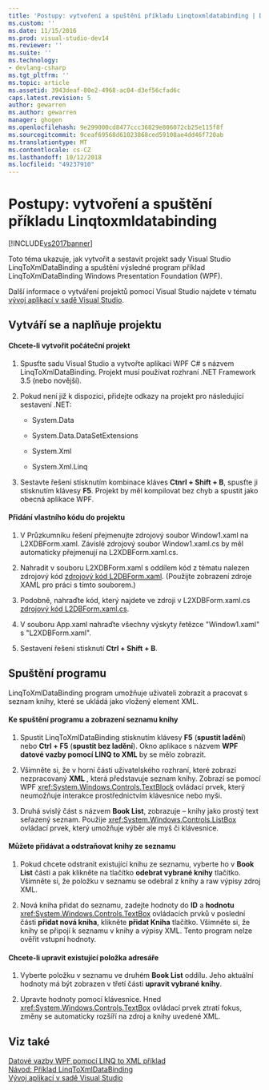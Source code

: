 ```yaml
---
title: 'Postupy: vytvoření a spuštění příkladu Linqtoxmldatabinding | Dokumentace Microsoftu'
ms.custom: ''
ms.date: 11/15/2016
ms.prod: visual-studio-dev14
ms.reviewer: ''
ms.suite: ''
ms.technology:
- devlang-csharp
ms.tgt_pltfrm: ''
ms.topic: article
ms.assetid: 3943deaf-80e2-4968-ac04-d3ef56cfad6c
caps.latest.revision: 5
author: gewarren
ms.author: gewarren
manager: ghogen
ms.openlocfilehash: 9e299000cd8477ccc36829e806072cb25e115f8f
ms.sourcegitcommit: 9ceaf69568d61023868ced59108ae4dd46f720ab
ms.translationtype: MT
ms.contentlocale: cs-CZ
ms.lasthandoff: 10/12/2018
ms.locfileid: "49237910"
---
```

# <a name="how-to-build-and-run-the-linqtoxmldatabinding-example"></a>Postupy: vytvoření a spuštění příkladu Linqtoxmldatabinding
[!INCLUDE[vs2017banner](../includes/vs2017banner.md)]

Toto téma ukazuje, jak vytvořit a sestavit projekt sady Visual Studio LinqToXmlDataBinding a spuštění výsledné program příklad LinqToXmlDataBinding Windows Presentation Foundation (WPF).  
  
 Další informace o vytváření projektů pomocí Visual Studio najdete v tématu [vývoj aplikací v sadě Visual Studio](http://msdn.microsoft.com/en-us/97490c1b-a247-41fb-8f2c-bc4c201eff68).  
  
## <a name="creating-and-populating-the-project"></a>Vytváří se a naplňuje projektu  
  
#### <a name="to-create-the-starting-project"></a>Chcete-li vytvořit počáteční projekt  
  
1.  Spusťte sadu Visual Studio a vytvořte aplikaci WPF C# s názvem LinqToXmlDataBinding. Projekt musí používat rozhraní .NET Framework 3.5 (nebo novější).  
  
2.  Pokud není již k dispozici, přidejte odkazy na projekt pro následující sestavení .NET:  
  
    -   System.Data  
  
    -   System.Data.DataSetExtensions  
  
    -   System.Xml  
  
    -   System.Xml.Linq  
  
3.  Sestavte řešení stisknutím kombinace kláves **Ctnrl + Shift + B**, spusťte ji stisknutím klávesy **F5**. Projekt by měl kompilovat bez chyb a spustit jako obecná aplikace WPF.  
  
#### <a name="to-add-custom-code-to-the-project"></a>Přidání vlastního kódu do projektu  
  
1.  V Průzkumníku řešení přejmenujte zdrojový soubor Window1.xaml na L2XDBForm.xaml. Závislé zdrojový soubor Window1.xaml.cs by měl automaticky přejmenují na L2XDBForm.xaml.cs.  
  
2.  Nahradit v souboru L2XDBForm.xaml s oddílem kód z tématu nalezen zdrojový kód [zdrojový kód L2DBForm.xaml](../designers/l2dbform-xaml-source-code.md). (Použijte zobrazení zdroje XAML pro práci s tímto souborem.)  
  
3.  Podobně, nahraďte kód, který najdete ve zdroji v L2XDBForm.xaml.cs [zdrojový kód L2DBForm.xaml.cs](../designers/l2dbform-xaml-cs-source-code.md).  
  
4.  V souboru App.xaml nahraďte všechny výskyty řetězce "Window1.xaml" s "L2XDBForm.xaml".  
  
5.  Sestavení řešení stisknutí **Ctrl + Shift + B**.  
  
## <a name="running-the-program"></a>Spuštění programu  
 LinqToXmlDataBinding program umožňuje uživateli zobrazit a pracovat s seznam knihy, které se ukládá jako vložený element XML.  
  
#### <a name="to-run-the-program-and-view-the-book-list"></a>Ke spuštění programu a zobrazení seznamu knihy  
  
1.  Spustit LinqToXmlDataBinding stisknutím klávesy **F5** (**spustit ladění**) nebo **Ctrl + F5** (**spustit bez ladění**). Okno aplikace s názvem **WPF datové vazby pomocí LINQ to XML** by se mělo zobrazit.  
  
2.  Všimněte si, že v horní části uživatelského rozhraní, které zobrazí nezpracovaný **XML** , která představuje seznam knihy. Zobrazí se pomocí WPF <xref:System.Windows.Controls.TextBlock> ovládací prvek, který neumožňuje interakce prostřednictvím klávesnice nebo myši.  
  
3.  Druhá svislý část s názvem **Book List**, zobrazuje – knihy jako prostý text seřazený seznam. Použije <xref:System.Windows.Controls.ListBox> ovládací prvek, který umožňuje výběr ale myš či klávesnice.  
  
#### <a name="to-add-and-delete-books-from-the-list"></a>Můžete přidávat a odstraňovat knihy ze seznamu  
  
1.  Pokud chcete odstranit existující knihu ze seznamu, vyberte ho v **Book List** části a pak klikněte na tlačítko **odebrat vybrané knihy** tlačítko. Všimněte si, že položku v seznamu se odebral z knihy a raw výpisy zdroj XML.  
  
2.  Nová kniha přidat do seznamu, zadejte hodnoty do **ID** a **hodnotu** <xref:System.Windows.Controls.TextBox> ovládacích prvků v poslední části **přidat nová kniha**, klikněte **přidat Kniha** tlačítko. Všimněte si, že knihy se připojí k seznamu v knihy a výpisy XML. Tento program nelze ověřit vstupní hodnoty.  
  
#### <a name="to-edit-an-existing-book-entry"></a>Chcete-li upravit existující položka adresáře  
  
1.  Vyberte položku v seznamu ve druhém **Book List** oddílu. Jeho aktuální hodnoty má být zobrazen v třetí části **upravit vybrané knihy**.  
  
2.  Upravte hodnoty pomocí klávesnice. Hned <xref:System.Windows.Controls.TextBox> ovládací prvek ztratí fokus, změny se automaticky rozšíří na zdroj a knihy uvedené XML.  
  
## <a name="see-also"></a>Viz také  
 [Datové vazby WPF pomocí LINQ to XML příklad](../designers/wpf-data-binding-using-linq-to-xml-example.md)   
 [Návod: Příklad LinqToXmlDataBinding](../designers/walkthrough-linqtoxmldatabinding-example.md)   
 [Vývoj aplikací v sadě Visual Studio](http://msdn.microsoft.com/en-us/97490c1b-a247-41fb-8f2c-bc4c201eff68)



